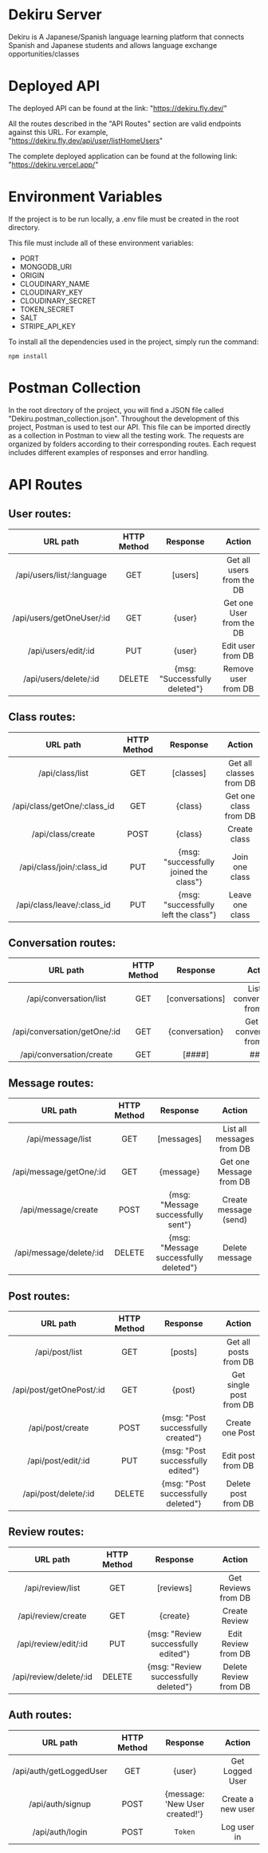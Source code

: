 # Dekiru Server 

Dekiru is A Japanese/Spanish language learning platform that connects Spanish and Japanese students and allows language exchange opportunities/classes

# Deployed API

The deployed API can be found at the link: "https://dekiru.fly.dev/"

All the routes described in the "API Routes" section are valid endpoints against this URL. For example, "https://dekiru.fly.dev/api/user/listHomeUsers"

The complete deployed application can be found at the following link: "https://dekiru.vercel.app/"

# Environment Variables

If the project is to be run locally, a .env file must be created in the root directory.

This file must include all of these environment variables:

- PORT
- MONGODB_URI
- ORIGIN
- CLOUDINARY_NAME
- CLOUDINARY_KEY
- CLOUDINARY_SECRET
- TOKEN_SECRET
- SALT
- STRIPE_API_KEY

To install all the dependencies used in the project, simply run the command:
```
npm install
```

# Postman Collection

In the root directory of the project, you will find a JSON file called "Dekiru.postman_collection.json". Throughout the development of this project, Postman is used to test our API. This file can be imported directly as a collection in Postman to view all the testing work. The requests are organized by folders according to their corresponding routes. Each request includes different examples of responses and error handling.

# API Routes

## **User routes**:

| URL path                    | HTTP Method       | Response                          | Action                        |
| :--------------------------:|:-----------------:| :--------------------------------:| :----------------------------:|
| /api/users/list/:language             | GET               | [users]                           | Get all users from the DB     |
| /api/users/getOneUser/:id             | GET               | {user}                          | Get one User from the DB     |
| /api/users/edit/:id             | PUT               | {user}                           | Edit user from DB     |
| /api/users/delete/:id             | DELETE               | {msg: "Successfully deleted"}                           | Remove user from DB     |

## **Class routes**:

| URL path                    | HTTP Method       | Response                          | Action                        |
| :--------------------------:|:-----------------:| :--------------------------------:| :----------------------------:|
| /api/class/list         | GET               | [classes]                           | Get all classes from DB     |
| /api/class/getOne/:class_id         | GET               | {class}                           | Get one class from DB     |
| /api/class/create         | POST               | {class}                           | Create class     |
| /api/class/join/:class_id         | PUT            | {msg: "successfully joined the class"}                           | Join one class     |
| /api/class/leave/:class_id         | PUT            | {msg: "successfully left the class"}                           | Leave one class     |

## **Conversation routes**:
            
| URL path                    | HTTP Method       | Response                          | Action                        |
| :--------------------------:|:-----------------:| :--------------------------------:| :----------------------------:|
| /api/conversation/list         | GET               | [conversations]                           | List all conversations from DB     |
| /api/conversation/getOne/:id         | GET               | {conversation}                         | Get one conversation from DB     |
| /api/conversation/create         | GET               | [####]                           | ####     |

## **Message routes**:

| URL path                    | HTTP Method       | Response                          | Action                        |
| :--------------------------:|:-----------------:| :--------------------------------:| :----------------------------:|
| /api/message/list         | GET               | [messages]                           | List all messages from DB     |
| /api/message/getOne/:id         | GET               | {message}                           | Get one Message from DB     |
| /api/message/create         | POST               | {msg: "Message successfully sent"}                        | Create message (send)     |
| /api/message/delete/:id         | DELETE               | {msg: "Message successfully deleted"}                           | Delete message     |

## **Post routes**:

| URL path                    | HTTP Method       | Response                          | Action                        |
| :--------------------------:|:-----------------:| :--------------------------------:| :----------------------------:|
| /api/post/list         | GET               | [posts]                           | Get all posts from DB     |
| /api/post/getOnePost/:id         | GET               | {post}                           | Get single post from DB     |
| /api/post/create         | POST               | {msg: "Post successfully created"}                           | Create one Post     |
| /api/post/edit/:id         | PUT               | {msg: "Post successfully edited"}                           | Edit post from DB     |
| /api/post/delete/:id         | DELETE               | {msg: "Post successfully deleted"}                           | Delete post from DB     |

## **Review routes**:

| URL path                    | HTTP Method       | Response                          | Action                        |
| :--------------------------:|:-----------------:| :--------------------------------:| :----------------------------:|
| /api/review/list         | GET               | [reviews]                           | Get Reviews from DB     |
| /api/review/create         | GET               | {create}                        | Create Review     |
| /api/review/edit/:id         | PUT               | {msg: "Review successfully edited"}                           | Edit Review from DB     |
| /api/review/delete/:id            | DELETE               | {msg: "Review successfully deleted"}                           | Delete Review from DB     |

## **Auth routes**:

| URL path                    | HTTP Method       | Response                          | Action                        |
| :--------------------------:|:-----------------:| :--------------------------------:| :----------------------------:|
| /api/auth/getLoggedUser            | GET              | {user}    | Get Logged User             |
| /api/auth/signup            | POST              | {message: 'New User created!'}    | Create a new user             |
| /api/auth/login             | POST              | `Token`    | Log user in             |
